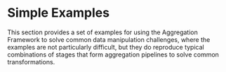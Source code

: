 # Simple Examples

This section provides a set of examples for using the Aggregation Framework to solve common data manipulation challenges, where the examples are not particularly difficult, but they do reproduce typical combinations of stages that form aggregation pipelines to solve common transformations.
